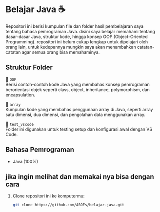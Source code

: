 # Belajar Java ☕️

Repositori ini berisi kumpulan file dan folder hasil pembelajaran saya tentang bahasa pemrograman Java. disini saya belajar memahami tentang dasar-dasar Java, struktur kode, hingga konsep OOP (Object-Oriented Programming).
repositori ini belum cukup lengkap untuk dipelajari oleh orang lain, untuk kedepannya mungkin saya akan menambahkan catatan-catatan agar semua orang bisa memahaminya.


## Struktur Folder

📁 `OOP`  
Berisi contoh-contoh kode Java yang membahas konsep pemrograman berorientasi objek seperti class, object, inheritance, polymorphism, dan encapsulation.

📁 `array`  
Kumpulan kode yang membahas penggunaan array di Java, seperti array satu dimensi, dua dimensi, dan pengolahan data menggunakan array.

📁 `test_vscode`  
Folder ini digunakan untuk testing setup dan konfigurasi awal dengan VS Code.

## Bahasa Pemrograman
- Java (100%)

## jika ingin melihat dan memakai nya bisa dengan cara
1. Clone repositori ini ke komputermu:
   ```bash
   git clone https://github.com/ASOEs/belajar-java.git

